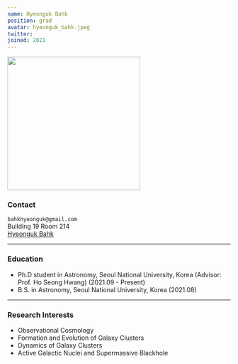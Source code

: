 ```yaml
---
name: Hyeonguk Bahk
position: grad
avatar: hyeonguk_bahk.jpeg
twitter:
joined: 2021
---
```


<img width="300" src="{{site.baseurl}}/images/people/{{page.avatar}}" data-action="zoom">

### Contact

<i class="fa fa-envelope-o"></i>  `bahkhyeonguk@gmail.com`<br>
<i class="fa fa-building"></i> Building 19 Room 214 <br> 
<i class="fa fa-bar-chart"></i> [Hyeonguk Bahk](https://hbahk.github.io)

<hr>

### Education

* Ph.D student in Astronomy, Seoul National University, Korea (Advisor: Prof. Ho Seong Hwang) (2021.09 - Present)
* B.S. in Astronomy, Seoul National University, Korea (2021.08)

<hr>

### Research Interests

* Observational Cosmology
* Formation and Evolution of Galaxy Clusters
* Dynamics of Galaxy Clusters
* Active Galactic Nuclei and Supermassive Blackhole
